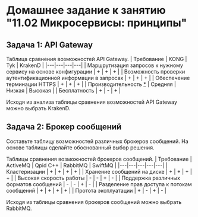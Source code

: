 # Домашнее задание к занятию "11.02 Микросервисы: принципы"

## Задача 1: API Gateway 

Таблица сравнения возможностей API Gateway.
| Требование | KONG  | Tyk | KrakenD |
|---|---|---|---|
| Маршрутизация запросов к нужному сервису на основе конфигурации | + | + | + | 
| Возможность проверки аутентификационной информации в запросах | + | + | + | 
| Обеспечение терминации HTTPS | + | + | + | 
| Производительность [*](https://www.krakend.io/docs/benchmarks/) | Средняя | Низкая | Высокая |
| Бесплатность | + | - | + |

Исходя из анализа таблицы сравнения возможностей API Gateway можно выбрать KrakenD.

## Задача 2: Брокер сообщений

Составьте таблицу возможностей различных брокеров сообщений. На основе таблицы сделайте обоснованный выбор решения.

Таблицы сравнения возможностей брокеров сообщений.
| Требование | ActiveMQ | Qpid C++ | RabbitMQ | SwiftMQ |
|---|---|---|---|---|
| Кластеризации |  + | + | + | + |
| Хранение сообщений на диске | + | + | + | + |
| Высокая скорость работы | - | - | + | - |
| Поддержка различных форматов сообщений | - | - | + | - |
| Разделение прав доступа к потокам сообщений | + | + | + | + |
| Протота эксплуатации | + | - | + | - |

Исходя из таблицы сравнения брокеров сообщений можно выбрать RabbitMQ.